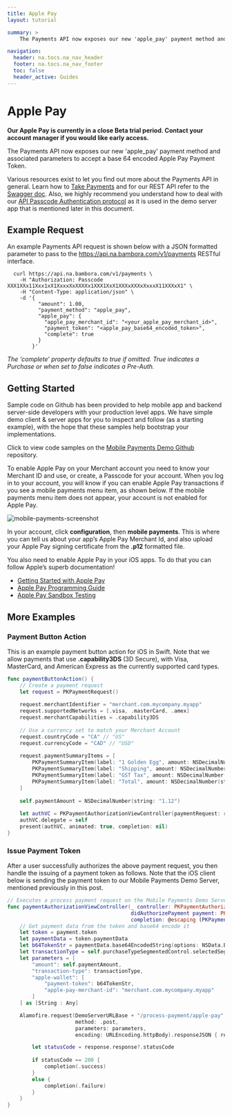 ```yaml
---
title: Apple Pay
layout: tutorial

summary: >
    The Payments API now exposes our new 'apple_pay' payment method and associated parameters to accept a base 64 encoded Apple Pay Payment Token.

navigation:
  header: na.tocs.na_nav_header
  footer: na.tocs.na_nav_footer
  toc: false
  header_active: Guides
---
```


# Apple Pay

**Our Apple Pay is currently in a close Beta trial period. Contact your account manager if you would like early access.**

The Payments API now exposes our new 'apple_pay' payment method and associated parameters to accept a base 64 encoded Apple Pay Payment Token.

Various resources exist to let you find out more about the Payments API in general. Learn how to [Take Payments](/docs/references/payments_SDKs/take_payments/) and for our REST API refer to the [Swagger doc](/docs/references/merchant_API/v1-0-3). Also, we highly recommend you understand how to deal with our [API Passcode Authentication protocol](/docs/guides/merchant_quickstart/) as it is used in the demo server app that is mentioned later in this document.


## Example Request

An example Payments API request is shown below with a JSON formatted parameter to pass to the https://api.na.bambora.com/v1/payments RESTful interface.


```shell
  curl https://api.na.bambora.com/v1/payments \
    -H "Authorization: Passcode XXX1XXx11Xxx1xX1XxxxXxXXXXx1XXX1XxX1XXXxXXXxXxxxX11XXXxX1" \
    -H "Content-Type: application/json" \
    -d '{
          "amount": 1.00,
          "payment_method": "apple_pay",
          "apple_pay": {
            "apple_pay_merchant_id": "<your_apple_pay_merchant_id>",
            "payment_token": "<apple_pay_base64_encoded_token>",
            "complete": true
          }
        }'
```

*The ‘complete’ property defaults to true if omitted. True indicates a Purchase or when set to false indicates a Pre-Auth.*

## Getting Started

Sample code on Github has been provided to help mobile app and backend server-side developers with your production level apps. We have simple demo client & server apps for you to inspect and follow (as a starting example), with the hope that these samples help bootstrap your implementations.

Click to view code samples on the [Mobile Payments Demo Github](https://github.com/Beanstream/mobilepayments-demo) repository.

To enable Apple Pay on your Merchant account you need to know your Merchant ID and use, or create, a Passcode for your account. When you log in to your account, you will know if you can enable Apple Pay transactions if you see a mobile payments menu item, as shown below. If the mobile payments menu item does not appear, your account is not enabled for Apple Pay.

<img src="/docs/guides/apple_pay/mobile-payments-screenshot.png" alt="mobile-payments-screenshot">

In your account, click **configuration**, then **mobile payments**. This is where you can tell us about your app’s Apple Pay Merchant Id, and also upload your Apple Pay signing certificate from the **.p12** formatted file.

You also need to enable Apple Pay in your iOS apps. To do that you can follow Apple’s superb documentation!

* [Getting Started with Apple Pay](https://developer.apple.com/apple-pay/get-started/)
* [Apple Pay Programming Guide](https://developer.apple.com/library/content/ApplePay_Guide/)
* [Apple Pay Sandbox Testing](https://developer.apple.com/support/apple-pay-sandbox/)

## More Examples

### Payment Button Action

This is an example payment button action for iOS in Swift. Note that we allow payments that use **.capability3DS** (3D Secure), with Visa, MasterCard, and American Express as the currently supported card types.

```swift
func paymentButtonAction() {
    // Create a payment request
    let request = PKPaymentRequest()
    
    request.merchantIdentifier = "merchant.com.mycompany.myapp"
    request.supportedNetworks = [.visa, .masterCard, .amex]
    request.merchantCapabilities = .capability3DS
    
    // Use a currency set to match your Merchant Account
    request.countryCode = "CA" // "US"
    request.currencyCode = "CAD" // "USD"
    
    request.paymentSummaryItems = [
        PKPaymentSummaryItem(label: "1 Golden Egg", amount: NSDecimalNumber(string: "1.00"), type: .final),
        PKPaymentSummaryItem(label: "Shipping", amount: NSDecimalNumber(string: "0.05"), type: .final),
        PKPaymentSummaryItem(label: "GST Tax", amount: NSDecimalNumber(string: "0.07"), type: .final),
        PKPaymentSummaryItem(label: "Total", amount: NSDecimalNumber(string: "1.12"), type: .final)
    ]
    
    self.paymentAmount = NSDecimalNumber(string: "1.12")
    
    let authVC = PKPaymentAuthorizationViewController(paymentRequest: request)
    authVC.delegate = self
    present(authVC, animated: true, completion: nil)
}
```

### Issue Payment Token

After a user successfully authorizes the above payment request, you then handle the issuing of a payment token as follows. Note that the iOS client below is sending the payment token to our Mobile Payments Demo Server, mentioned previously in this post.

```swift
// Executes a process payment request on the Mobile Payments Demo Server
func paymentAuthorizationViewController(_ controller: PKPaymentAuthorizationViewController,
                                        didAuthorizePayment payment: PKPayment,
                                        completion: @escaping (PKPaymentAuthorizationStatus) -&gt; Void) {
    // Get payment data from the token and base64 encode it
    let token = payment.token
    let paymentData = token.paymentData
    let b64TokenStr = paymentData.base64EncodedString(options: NSData.Base64EncodingOptions(rawValue: 0))
    let transactionType = self.purchaseTypeSegmentedControl.selectedSegmentIndex == 0 ? "purchase" : "pre-auth"
    let parameters = [
        "amount": self.paymentAmount,
        "transaction-type": transactionType,
        "apple-wallet": [
            "payment-token": b64TokenStr,
            "apple-pay-merchant-id": "merchant.com.mycompany.myapp"
        ]
    ] as [String : Any]

    Alamofire.request(DemoServerURLBase + "/process-payment/apple-pay",
                      method: .post,
                      parameters: parameters,
                      encoding: URLEncoding.httpBody).responseJSON { response in

        let statusCode = response.response?.statusCode
                    
        if statusCode == 200 {
            completion(.success)
        }
        else {
            completion(.failure)
        }
    }
}
```


